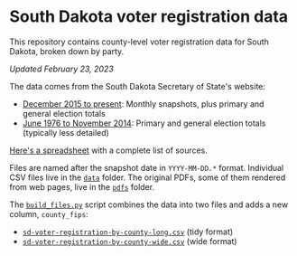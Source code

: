 # South Dakota voter registration data
This repository contains county-level voter registration data for South Dakota, broken down by party.

_Updated February 23, 2023_

The data comes from the South Dakota Secretary of State's website:
- [December 2015 to present](https://sdsos.gov/elections-voting/upcoming-elections/voter-registration-totals/voter-registration-by-county.aspx): Monthly snapshots, plus primary and general election totals
- [June 1976 to November 2014](https://sdsos.gov/elections-voting/election-resources/election-history/election-history-search.aspx): Primary and general election totals (typically less detailed)

[Here's a spreadsheet](https://docs.google.com/spreadsheets/d/10pmZWif5diKq39cQDo4G5NTov3Y5k_FZ-7pHfBYpAJg/edit?usp=sharing) with a complete list of sources.

Files are named after the snapshot date in `YYYY-MM-DD.*` format. Individual CSV files live in the [`data`](data) folder. The original PDFs, some of them rendered from web pages, live in the [`pdfs`](pdfs) folder.

The [`build_files.py`](build_files.py) script combines the data into two files and adds a new column, `county_fips`:
- [`sd-voter-registration-by-county-long.csv`](sd-voter-registration-by-county-long.csv) (tidy format)
- [`sd-voter-registration-by-county-wide.csv`](sd-voter-registration-by-county-wide.csv) (wide format)